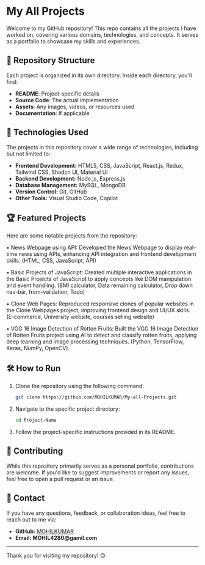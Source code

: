 # My All Projects

Welcome to my GitHub repository! This repo contains all the projects I have worked on, covering various domains, technologies, and concepts. It serves as a portfolio to showcase my skills and experiences.

## 📁 Repository Structure

Each project is organized in its own directory. Inside each directory, you'll find:

- **README**: Project-specific details
- **Source Code**: The actual implementation
- **Assets**: Any images, videos, or resources used
- **Documentation**: If applicable

## 🚀 Technologies Used

The projects in this repository cover a wide range of technologies, including but not limited to:

- **Frontend Development:** HTML5, CSS, JavaScript, React.js, Redux, Tailwind CSS, Shadcn UI, Material UI
- **Backend Development:** Node.js, Express.js
- **Database Management:** MySQL, MongoDB
- **Version Control:** Git, GitHub
- **Other Tools:** Visual Studio Code, Copilot

## 🏆 Featured Projects

Here are some notable projects from the repository:

•	News Webpage using API: Developed the News Webpage to display real-time news using APIs, enhancing API integration and frontend development skills. (HTML, CSS, JavaScript, API)

•	Basic Projects of JavaScript: Created multiple interactive applications in the Basic Projects of JavaScript to apply concepts like DOM manipulation and event handling. (BMI calculator, Data remaining calculator, Drop down nav-bar, from-validation, Todo)

•	Clone Web Pages: Reproduced responsive clones of popular websites in the Clone Webpages project, improving frontend design and UI/UX skills. (E-commerce, University website, courses selling website)

•	VGG 16 Image Detection of Rotten Fruits: Built the VGG 16 Image Detection of Rotten Fruits project using AI to detect and classify rotten fruits, applying deep learning and image processing techniques. (Python, TensorFlow, Keras, NumPy, OpenCV).


## 🛠️ How to Run

1. Clone the repository using the following command:
   ```bash
   git clone https://github.com/MOHILKUMAR/My-all-Projects.git
   ```
2. Navigate to the specific project directory:
   ```bash
   cd Project-Name
   ```
3. Follow the project-specific instructions provided in its README.

## 🤝 Contributing

While this repository primarily serves as a personal portfolio, contributions are welcome. If you'd like to suggest improvements or report any issues, feel free to open a pull request or an issue.

## 📧 Contact

If you have any questions, feedback, or collaboration ideas, feel free to reach out to me via:

- **GitHub:** [MOHILKUMAR](https://github.com/MOHILKUMAR)
- **Email: MOHIL4280\@gamil.com**

---

Thank you for visiting my repository! 😊

